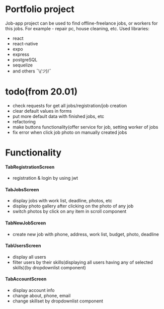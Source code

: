 # Portfolio project 
Job-app project can be used to find offline-freelance jobs, or workers for this jobs. For example - repair pc, house cleaning, etc.
Used libraries:
- react
- react-native
- expo
- express
- postgreSQL
- sequelize
- and others ¯\\_(ツ)_/¯
# todo(from 20.01)
- check requests for get all jobs/registration/job creation
- clear default values in forms
- put more default data with finished jobs, etc
- refactoring
- make buttons functionality(offer service for job, setting worker of jobs
- fix error when click job photo on manually created jobs
# Functionality  
#### TabRegistrationScreen
- registration & login by using jwt
#### TabJobsScreen
- display jobs with work list, deadline, photos, etc
- display photo gallery after clicking on the photo of any job 
- switch photos by click on any item in scroll component  
#### TabNewJobScreen
- create new job with phone, address, work list, budget, photo, deadline  
#### TabUsersScreen
- display all users
- filter users by their skills(displaying all users having any of selected skills)(by dropdownlist component)  
#### TabAccountScreen
- display account info
- change about, phone, email
- change skillset by dropdownlist component
